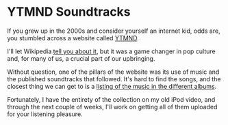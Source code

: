 # YTMND Soundtracks

If you grew up in the 2000s and consider yourself an internet kid, odds are, you stumbled across a website called [YTMND](https://ytmnd.com/).

I'll let Wikipedia [tell you about it](https://en.wikipedia.org/wiki/YTMND), but it was a game changer in pop culture and, for many of us, a crucial part of our upbringing.

Without question, one of the pillars of the website was its use of music and the published soundtracks that followed. It's hard to find the songs, and the closest thing we can get to is a [listing of the music in the different albums](https://wiki.ytmnd.com/YTMND_Soundtrack).

Fortunately, I have the entirety of the collection on my old iPod video, and through the next couple of weeks, I'll work on getting all of them uploaded for your listening pleasure.
